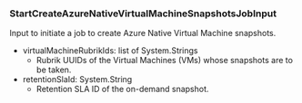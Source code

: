 ### StartCreateAzureNativeVirtualMachineSnapshotsJobInput
Input to initiate a job to create Azure Native Virtual Machine snapshots.

- virtualMachineRubrikIds: list of System.Strings
  - Rubrik UUIDs of the Virtual Machines (VMs) whose snapshots are to be taken.
- retentionSlaId: System.String
  - Retention SLA ID of the on-demand snapshot.
